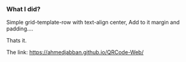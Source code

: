 ### What I did?

Simple grid-template-row with text-align center, Add to it margin and padding....

Thats it.

The link: https://ahmedjabban.github.io/QRCode-Web/
